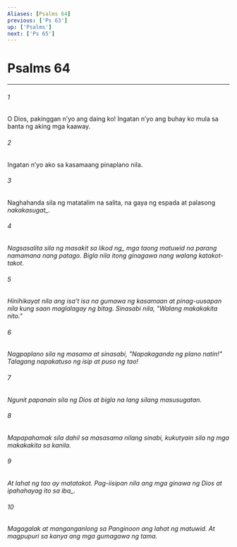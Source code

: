 ```yaml
---
Aliases: [Psalms 64]
previous: ['Ps 63']
up: ['Psalms']
next: ['Ps 65']
---
```

# Psalms 64

***






















###### 1 










O Dios, pakinggan nʼyo ang daing ko! Ingatan nʼyo ang buhay ko mula sa banta ng aking mga kaaway. 





















###### 2 










Ingatan nʼyo ako sa kasamaang pinaplano nila. 





















###### 3 










Naghahanda sila ng matatalim na salita, na gaya ng espada at palasong <i class="trans-change">nakakasugat_. 





















###### 4 










<i class="trans-change">Nagsasalita sila ng masakit sa likod ng_ mga taong matuwid na parang namamana nang patago. Bigla nila itong ginagawa nang walang katakot-takot. 





















###### 5 










Hinihikayat nila ang isaʼt isa na gumawa ng kasamaan at pinag-uusapan nila kung saan maglalagay ng bitag. Sinasabi nila, "Walang makakakita nito." 





















###### 6 










Nagpaplano sila ng masama at sinasabi, "Napakaganda ng plano natin!" Talagang napakatuso ng isip at puso ng tao! 





















###### 7 










Ngunit papanain sila ng Dios at bigla na lang silang masusugatan. 





















###### 8 










Mapapahamak sila dahil sa masasama nilang sinabi, kukutyain sila ng mga makakakita sa kanila. 





















###### 9 










At lahat ng tao ay matatakot. Pag-iisipan nila ang mga ginawa ng Dios at ipahahayag ito <i class="trans-change">sa iba_. 





















###### 10 










Magagalak at manganganlong sa Panginoon ang lahat ng matuwid. At magpupuri sa kanya ang mga gumagawa ng tama.

